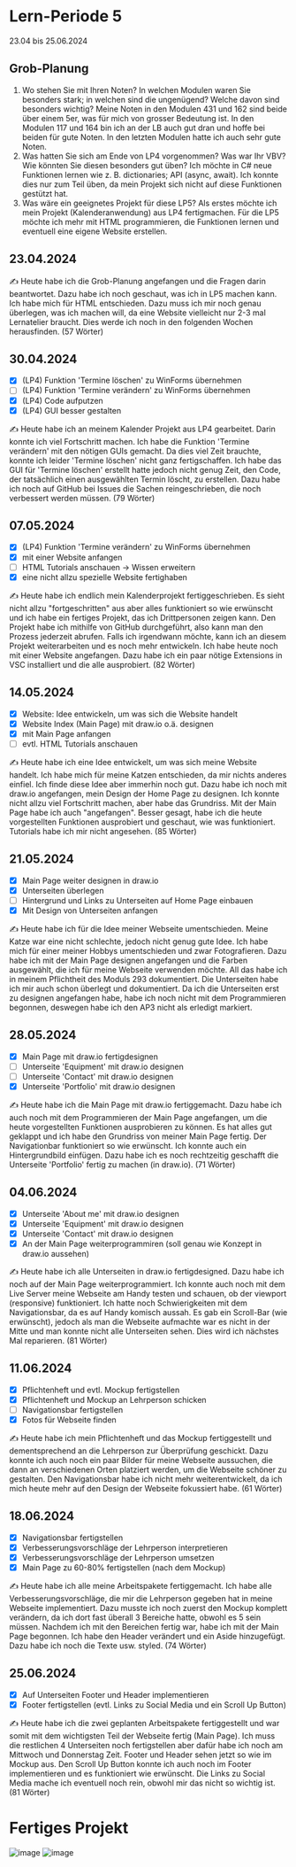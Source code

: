 # Lern-Periode 5

23.04 bis 25.06.2024

## Grob-Planung

1. Wo stehen Sie mit Ihren Noten? In welchen Modulen waren Sie besonders stark; in welchen sind die ungenügend? Welche davon sind besonders wichtig?
   Meine Noten in den Modulen 431 und 162 sind beide über einem 5er, was für mich von grosser Bedeutung ist. In den Modulen 117 und 164 bin ich an der LB auch gut dran und hoffe     bei beiden für gute Noten. In den letzten Modulen hatte ich auch sehr gute Noten.
2. Was hatten Sie sich am Ende von LP4 vorgenommen? Was war Ihr VBV? Wie könnten Sie diesen besonders gut üben?
   Ich möchte in C# neue Funktionen lernen wie z. B. dictionaries; API (async, await). Ich konnte dies nur zum Teil üben, da mein Projekt sich nicht auf diese Funktionen gestützt    hat.
4. Was wäre ein geeignetes Projekt für diese LP5?
   Als erstes möchte ich mein Projekt (Kalenderanwendung) aus LP4 fertigmachen. Für die LP5 möchte ich mehr mit HTML programmieren, die Funktionen lernen und eventuell eine eigene Website erstellen.

## 23.04.2024

✍️ Heute habe ich die Grob-Planung angefangen und die Fragen darin beantwortet. Dazu habe ich noch geschaut, was ich in LP5 machen kann. Ich habe mich für HTML entschieden. Dazu muss ich mir noch genau überlegen, was ich machen will, da eine Website vielleicht nur 2-3 mal Lernatelier braucht. Dies werde ich noch in den folgenden Wochen herausfinden. (57 Wörter)

## 30.04.2024

- [x] (LP4) Funktion 'Termine löschen' zu WinForms übernehmen
- [ ] (LP4) Funktion 'Termine verändern' zu WinForms übernehmen
- [x] (LP4) Code aufputzen
- [x] (LP4) GUI besser gestalten

✍️ Heute habe ich an meinem Kalender Projekt aus LP4 gearbeitet. Darin konnte ich viel Fortschritt machen. Ich habe die Funktion 'Termine verändern' mit den nötigen GUIs gemacht. Da dies viel Zeit brauchte, konnte ich leider 'Termine löschen' nicht ganz fertigschaffen. Ich habe das GUI für 'Termine löschen' erstellt hatte jedoch nicht genug Zeit, den Code, der tatsächlich einen ausgewählten Termin löscht, zu erstellen. Dazu habe ich noch auf GitHub bei Issues die Sachen reingeschrieben, die noch verbessert werden müssen. (79 Wörter)

## 07.05.2024

- [x] (LP4) Funktion 'Termine verändern' zu WinForms übernehmen
- [x] mit einer Website anfangen
- [ ] HTML Tutorials anschauen -> Wissen erweitern
- [x] eine nicht allzu spezielle Website fertighaben

✍️ Heute habe ich endlich mein Kalenderprojekt fertiggeschrieben. Es sieht nicht allzu "fortgeschritten" aus aber alles funktioniert so wie erwünscht und ich habe ein fertiges Projekt, das ich Drittpersonen zeigen kann. Den Projekt habe ich mithilfe von GitHub durchgeführt, also kann man den Prozess jederzeit abrufen. Falls ich irgendwann möchte, kann ich an diesem Projekt weiterarbeiten und es noch mehr entwickeln. Ich habe heute noch mit einer Website angefangen. Dazu habe ich ein paar nötige Extensions in VSC installiert und die alle ausprobiert. (82 Wörter)

## 14.05.2024

- [x] Website: Idee entwickeln, um was sich die Website handelt
- [x] Website Index (Main Page) mit draw.io o.ä. designen
- [x] mit Main Page anfangen
- [ ] evtl. HTML Tutorials anschauen

✍️ Heute habe ich eine Idee entwickelt, um was sich meine Website handelt. Ich habe mich für meine Katzen entschieden, da mir nichts anderes einfiel. Ich finde diese Idee aber immerhin noch gut. Dazu habe ich noch mit draw.io angefangen, mein Design der Home Page zu designen. Ich konnte nicht allzu viel Fortschritt machen, aber habe das Grundriss. Mit der Main Page habe ich auch "angefangen". Besser gesagt, habe ich die heute vorgestellten Funktionen ausprobiert und geschaut, wie was funktioniert. Tutorials habe ich mir nicht angesehen. (85 Wörter)

## 21.05.2024

- [x] Main Page weiter designen in draw.io
- [x] Unterseiten überlegen
- [ ] Hintergrund und Links zu Unterseiten auf Home Page einbauen
- [x] Mit Design von Unterseiten anfangen

✍️ Heute habe ich für die Idee meiner Webseite umentschieden. Meine Katze war eine nicht schlechte, jedoch nicht genug gute Idee. Ich habe mich für einer meiner Hobbys umentschieden und zwar Fotografieren. Dazu habe ich mit der Main Page designen angefangen und die Farben ausgewählt, die ich für meine Webseite verwenden möchte. All das habe ich in meinem Pflichtheit des Moduls 293 dokumentiert. Die Unterseiten habe ich mir auch schon überlegt und dokumentiert. Da ich die Unterseiten erst zu designen angefangen habe, habe ich noch nicht mit dem Programmieren begonnen, deswegen habe ich den AP3 nicht als erledigt markiert.

## 28.05.2024

- [x] Main Page mit draw.io fertigdesignen
- [ ] Unterseite 'Equipment' mit draw.io designen
- [ ] Unterseite 'Contact' mit draw.io designen
- [x] Unterseite 'Portfolio' mit draw.io designen

✍️ Heute habe ich die Main Page mit draw.io fertiggemacht. Dazu habe ich auch noch mit dem Programmieren der Main Page angefangen, um die heute vorgestellten Funktionen ausprobieren zu können. Es hat alles gut geklappt und ich habe den Grundriss von meiner Main Page fertig. Der Navigationbar funktioniert so wie erwünscht. Ich konnte auch ein Hintergrundbild einfügen. Dazu habe ich es noch rechtzeitig geschafft die Unterseite 'Portfolio' fertig zu machen (in draw.io). (71 Wörter)

## 04.06.2024

- [x] Unterseite 'About me' mit draw.io designen
- [x] Unterseite 'Equipment' mit draw.io designen
- [x] Unterseite 'Contact' mit draw.io designen
- [x] An der Main Page weiterprogrammiren (soll genau wie Konzept in draw.io aussehen)

✍️ Heute habe ich alle Unterseiten in draw.io fertigdesigned. Dazu habe ich noch auf der Main Page weiterprogrammiert. Ich konnte auch noch mit dem Live Server meine Webseite am Handy testen und schauen, ob der viewport (responsive) funktioniert. Ich hatte noch Schwierigkeiten mit dem Navigationsbar, da es auf Handy komisch aussah. Es gab ein Scroll-Bar (wie erwünscht), jedoch als man die Webseite aufmachte war es nicht in der Mitte und man konnte nicht alle Unterseiten sehen. Dies wird ich nächstes Mal reparieren. (81 Wörter)

## 11.06.2024

- [x] Pflichtenheft und evtl. Mockup fertigstellen
- [x] Pflichtenheft und Mockup an Lehrperson schicken
- [ ] Navigationsbar fertigstellen
- [x] Fotos für Webseite finden

✍️ Heute habe ich mein Pflichtenheft und das Mockup fertiggestellt und dementsprechend an die Lehrperson zur Überprüfung geschickt. Dazu konnte ich auch noch ein paar Bilder für meine Webseite aussuchen, die dann an verschiedenen Orten platziert werden, um die Webseite schöner zu gestalten. Den Navigationsbar habe ich nicht mehr weiterentwickelt, da ich mich heute mehr auf den Design der Webseite fokussiert habe. (61 Wörter)

## 18.06.2024

- [x] Navigationsbar fertigstellen
- [x] Verbesserungsvorschläge der Lehrperson interpretieren
- [x] Verbesserungsvorschläge der Lehrperson umsetzen
- [x] Main Page zu 60-80% fertigstellen (nach dem Mockup)

✍️ Heute habe ich alle meine Arbeitspakete fertiggemacht. Ich habe alle Verbesserungsvorschläge, die mir die Lehrperson gegeben hat in meine Webseite implementiert. Dazu musste ich noch zuerst den Mockup komplett verändern, da ich dort fast überall 3 Bereiche hatte, obwohl es 5 sein müssen. Nachdem ich mit den Bereichen fertig war, habe ich mit der Main Page begonnen. Ich habe den Header verändert und ein Aside hinzugefügt. Dazu habe ich noch die Texte usw. styled. (74 Wörter)

## 25.06.2024

- [x] Auf Unterseiten Footer und Header implementieren
- [x] Footer fertigstellen (evtl. Links zu Social Media und ein Scroll Up Button) 

✍️ Heute habe ich die zwei geplanten Arbeitspakete fertiggestellt und war somit mit dem wichtigsten Teil der Webseite fertig (Main Page). Ich muss die restlichen 4 Unterseiten noch fertigstellen aber dafür habe ich noch am Mittwoch und Donnerstag Zeit. Footer und Header sehen jetzt so wie im Mockup aus. Den Scroll Up Button konnte ich auch noch im Footer implementieren und es funktioniert wie erwünscht. Die Links zu Social Media mache ich eventuell noch rein, obwohl mir das nicht so wichtig ist. (81 Wörter)

# Fertiges Projekt

![image](https://github.com/bettercallmilan/Lernatelier-I23d/assets/142885367/2605360a-ad9d-48d5-985a-7f0f1f6d4b71)
![image](https://github.com/bettercallmilan/Lernatelier-I23d/assets/142885367/e0e848cc-0247-4ce9-847b-b42c94ef4987)

